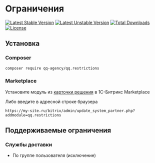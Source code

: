 # Ограничения

[![Latest Stable Version](https://poser.pugx.org/qq-agency/qq.restrictions/v/stable)](https://packagist.org/packages/qq-agency/qq.restrictions)
[![Latest Unstable Version](https://poser.pugx.org/qq-agency/qq.restrictions/v/unstable)](https://packagist.org/packages/qq-agency/qq.restrictions)
[![Total Downloads](https://poser.pugx.org/qq-agency/qq.restrictions/downloads)](https://packagist.org/packages/qq-agency/qq.restrictions)
[![License](https://poser.pugx.org/qq-agency/qq.restrictions/license)](https://packagist.org/packages/qq-agency/qq.restrictions)

## Установка

### Composer

```bash
composer require qq-agency/qq.restrictions
```

### Marketplace

Установите модуль из [карточки решения](https://marketplace.1c-bitrix.ru/solutions/qq.restrictions/) в 1С-Битрикс Marketplace

Либо введите в адресной строке браузера 

```https://my-site.ru/bitrix/admin/update_system_partner.php?addmodule=qq.restrictions```


## Поддерживаемые ограничения

### Службы доставки

* По группе пользователя (исключение)